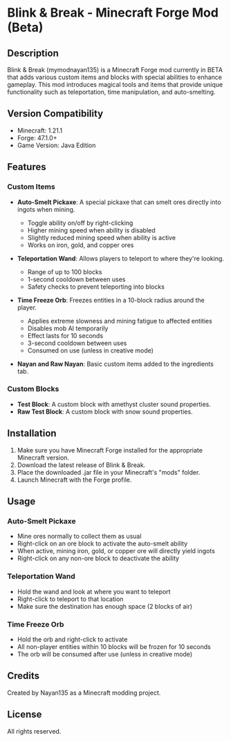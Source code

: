 # Blink & Break - Minecraft Forge Mod (Beta)

## Description
Blink & Break (mymodnayan135) is a Minecraft Forge mod currently in BETA that adds various custom items and blocks with special abilities to enhance gameplay. This mod introduces magical tools and items that provide unique functionality such as teleportation, time manipulation, and auto-smelting.

## Version Compatibility
- Minecraft: 1.21.1
- Forge: 47.1.0+
- Game Version: Java Edition

## Features

### Custom Items
- **Auto-Smelt Pickaxe**: A special pickaxe that can smelt ores directly into ingots when mining.
  - Toggle ability on/off by right-clicking
  - Higher mining speed when ability is disabled
  - Slightly reduced mining speed when ability is active
  - Works on iron, gold, and copper ores

- **Teleportation Wand**: Allows players to teleport to where they're looking.
  - Range of up to 100 blocks
  - 1-second cooldown between uses
  - Safety checks to prevent teleporting into blocks

- **Time Freeze Orb**: Freezes entities in a 10-block radius around the player.
  - Applies extreme slowness and mining fatigue to affected entities
  - Disables mob AI temporarily
  - Effect lasts for 10 seconds
  - 3-second cooldown between uses
  - Consumed on use (unless in creative mode)

- **Nayan and Raw Nayan**: Basic custom items added to the ingredients tab.

### Custom Blocks
- **Test Block**: A custom block with amethyst cluster sound properties.
- **Raw Test Block**: A custom block with snow sound properties.

## Installation
1. Make sure you have Minecraft Forge installed for the appropriate Minecraft version.
2. Download the latest release of Blink & Break.
3. Place the downloaded .jar file in your Minecraft's "mods" folder.
4. Launch Minecraft with the Forge profile.

## Usage

### Auto-Smelt Pickaxe
- Mine ores normally to collect them as usual
- Right-click on an ore block to activate the auto-smelt ability
- When active, mining iron, gold, or copper ore will directly yield ingots
- Right-click on any non-ore block to deactivate the ability

### Teleportation Wand
- Hold the wand and look at where you want to teleport
- Right-click to teleport to that location
- Make sure the destination has enough space (2 blocks of air)

### Time Freeze Orb
- Hold the orb and right-click to activate
- All non-player entities within 10 blocks will be frozen for 10 seconds
- The orb will be consumed after use (unless in creative mode)

## Credits
Created by Nayan135 as a Minecraft modding project.

## License
All rights reserved.
